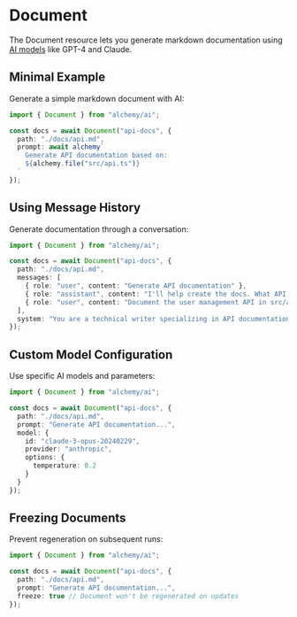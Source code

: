 # Document

The Document resource lets you generate markdown documentation using [AI models](https://platform.openai.com/docs/models) like GPT-4 and Claude.

## Minimal Example

Generate a simple markdown document with AI:

```ts
import { Document } from "alchemy/ai";

const docs = await Document("api-docs", {
  path: "./docs/api.md",
  prompt: await alchemy`
    Generate API documentation based on:
    ${alchemy.file("src/api.ts")}
  `
});
```

## Using Message History

Generate documentation through a conversation:

```ts
import { Document } from "alchemy/ai";

const docs = await Document("api-docs", {
  path: "./docs/api.md", 
  messages: [
    { role: "user", content: "Generate API documentation" },
    { role: "assistant", content: "I'll help create the docs. What API should I document?" },
    { role: "user", content: "Document the user management API in src/api.ts" }
  ],
  system: "You are a technical writer specializing in API documentation."
});
```

## Custom Model Configuration

Use specific AI models and parameters:

```ts
import { Document } from "alchemy/ai";

const docs = await Document("api-docs", {
  path: "./docs/api.md",
  prompt: "Generate API documentation...",
  model: {
    id: "claude-3-opus-20240229",
    provider: "anthropic",
    options: {
      temperature: 0.2
    }
  }
});
```

## Freezing Documents

Prevent regeneration on subsequent runs:

```ts
import { Document } from "alchemy/ai";

const docs = await Document("api-docs", {
  path: "./docs/api.md",
  prompt: "Generate API documentation...",
  freeze: true // Document won't be regenerated on updates
});
```